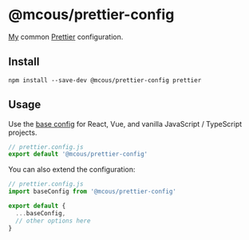 # @mcous/prettier-config

[My][@mcous] common [Prettier][] configuration.

[@mcous]: https://github.com/mcous
[prettier]: https://prettier.io/

## Install

```shell
npm install --save-dev @mcous/prettier-config prettier
```

## Usage

Use the [base config](./base.cjs) for React, Vue, and vanilla JavaScript / TypeScript projects.

```js
// prettier.config.js
export default '@mcous/prettier-config'
```

You can also extend the configuration:

```js
// prettier.config.js
import baseConfig from '@mcous/prettier-config'

export default {
  ...baseConfig,
  // other options here
}
```
